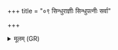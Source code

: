 +++
title = "०९ सिन्धुराज्ञीः सिन्धुपत्नीः सर्वा"

+++
<details><summary>मूलम् (GR)</summary>

सिन्धुराज्ञीः सिन्धुपत्नीः  
सर्वा या नद्य स्थन ।  
दत्ता नस् तस्य भेषजं  
तेन वो भुनजामहै ॥
</details>